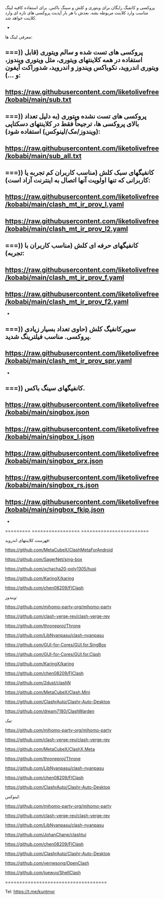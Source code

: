 پروکسی و کانفیگ رایگان برای ویتوری و کلش و سینگ باکس. برای استفاده کافیه لینگ مناسب وارد کلاینت مربوطه بشه. بعدش با هر بار آپدیت پروکسی های تازه ای وارد کلاینت خواهد شد.

-

معرفی لینگ ها:

===)) پروکسی های تست شده و سالم ویتوری (قابل استفاده در همه کلاینتهای ویتوری، مثل ویتوری ویندوز، ویتوری اندروید، نکوباکس ویندوز و اندروید، شدوراکت آیفون و ...):
-
https://raw.githubusercontent.com/liketolivefree/kobabi/main/sub.txt
-
===)) پروکسی های تست نشده ویتوری (به دلیل تعداد بالای پروکسی ها، ترجیحاً فقط در کلاینتهای دسکتاپی (ویندوز/مک/لینوکس) استفاده شود):
-
https://raw.githubusercontent.com/liketolivefree/kobabi/main/sub_all.txt
-
===)) کانفیگهای سبک کلش (مناسب کاربران کم تجربه یا کاربرانی که تنها اولویت آنها اتصال به اینترنت آزاد است):
-
https://raw.githubusercontent.com/liketolivefree/kobabi/main/clash_mt_ir_prov_l.yaml
-
https://raw.githubusercontent.com/liketolivefree/kobabi/main/clash_mt_ir_prov_l2.yaml
-

===)) کانفیگهای حرفه ای کلش (مناسب کاربران با تجربه):
-
https://raw.githubusercontent.com/liketolivefree/kobabi/main/clash_mt_ir_prov_f.yaml
-
https://raw.githubusercontent.com/liketolivefree/kobabi/main/clash_mt_ir_prov_f2.yaml
-


-

===)) سوپرکانفیگ کلش (حاوی تعداد بسیار زیادی پروکسی. مناسب فیلترینگ شدید.
-
https://raw.githubusercontent.com/liketolivefree/kobabi/main/clash_mt_ir_prov_spr.yaml
-


-

===)) کانفیگهای سینگ باکس.
-
https://raw.githubusercontent.com/liketolivefree/kobabi/main/singbox.json
-
https://raw.githubusercontent.com/liketolivefree/kobabi/main/singbox_l.json
-
https://raw.githubusercontent.com/liketolivefree/kobabi/main/singbox_prx.json
-
https://raw.githubusercontent.com/liketolivefree/kobabi/main/singbox_rs.json
-
https://raw.githubusercontent.com/liketolivefree/kobabi/main/singbox_fkip.json
-

-
========= ================= ========================


فهرست کلاینتهای اندروید:

https://github.com/MetaCubeX/ClashMetaForAndroid

https://github.com/SagerNet/sing-box

https://github.com/xchacha20-poly1305/husi

https://github.com/KaringX/karing

https://github.com/chen08209/FlClash


ویندوز:

https://github.com/mihomo-party-org/mihomo-party

https://github.com/clash-verge-rev/clash-verge-rev

https://github.com/throneproj/Throne

https://github.com/LibNyanpasu/clash-nyanpasu

https://github.com/GUI-for-Cores/GUI.for.SingBox

https://github.com/GUI-for-Cores/GUI.for.Clash

https://github.com/KaringX/karing

https://github.com/chen08209/FlClash


https://github.com/2dust/clashN

https://github.com/MetaCubeX/Clash.Mini

https://github.com/ClashrAuto/Clashr-Auto-Desktop

https://github.com/dream7180/ClashWarden


مک:

https://github.com/mihomo-party-org/mihomo-party

https://github.com/clash-verge-rev/clash-verge-rev

https://github.com/MetaCubeX/ClashX.Meta

https://github.com/throneproj/Throne

https://github.com/LibNyanpasu/clash-nyanpasu

https://github.com/chen08209/FlClash

https://github.com/ClashrAuto/Clashr-Auto-Desktop




لینوکس:

https://github.com/mihomo-party-org/mihomo-party

https://github.com/clash-verge-rev/clash-verge-rev

https://github.com/LibNyanpasu/clash-nyanpasu

https://github.com/JohanChane/clashtui

https://github.com/chen08209/FlClash

https://github.com/ClashrAuto/Clashr-Auto-Desktop

https://github.com/vernesong/OpenClash

https://github.com/juewuy/ShellClash


====================================


Tel: https://t.me/kuntmxr

